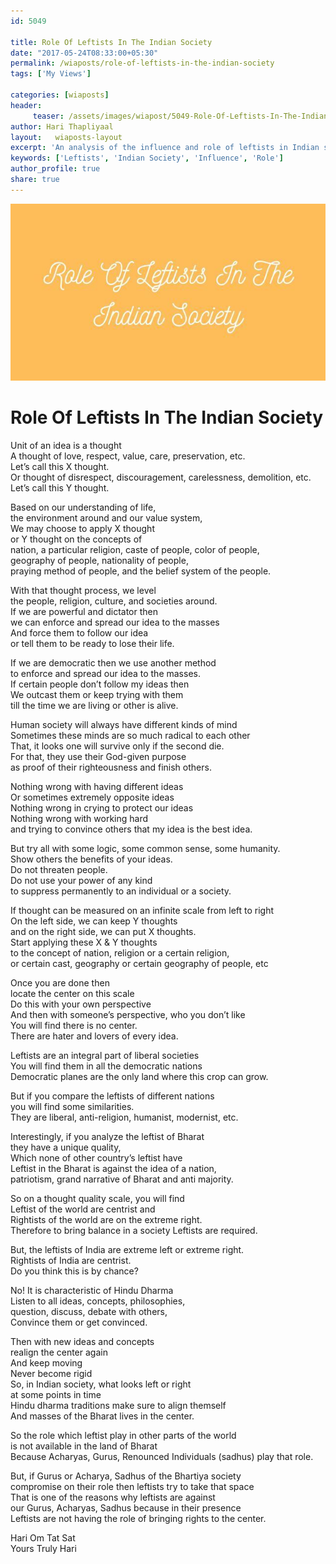 ```yaml
--- 
id: 5049

title: Role Of Leftists In The Indian Society
date: "2017-05-24T08:33:00+05:30"
permalink: /wiaposts/role-of-leftists-in-the-indian-society
tags: ['My Views']    

categories: [wiaposts] 
header:
     teaser: /assets/images/wiapost/5049-Role-Of-Leftists-In-The-Indian-Society.jpg
author: Hari Thapliyaal 
layout:   wiaposts-layout
excerpt: 'An analysis of the influence and role of leftists in Indian society.'
keywords: ['Leftists', 'Indian Society', 'Influence', 'Role']
author_profile: true 
share: true 
---
```


![Role Of Leftists In The Indian Society](/assets/images/wiapost/5049-Role-Of-Leftists-In-The-Indian-Society.jpg)     
   
# Role Of Leftists In The Indian Society
    
Unit of an idea is a thought     
A thought of love, respect, value, care, preservation, etc.     
Let’s call this X thought.     
Or thought of disrespect, discouragement, carelessness, demolition, etc.     
Let’s call this Y thought.    
    
Based on our understanding of life,     
the environment around and our value system,     
We may choose to apply X thought     
or Y thought on the concepts of     
nation, a particular religion, caste of people, color of people,     
geography of people, nationality of people,     
praying method of people, and the belief system of the people.    
    
With that thought process, we level     
the people, religion, culture, and societies around.     
If we are powerful and dictator then     
we can enforce and spread our idea to the masses     
And force them to follow our idea     
or tell them to be ready to lose their life.    
    
If we are democratic then we use another method     
to enforce and spread our idea to the masses.     
If certain people don’t follow my ideas then     
We outcast them or keep trying with them     
till the time we are living or other is alive.    
    
Human society will always have different kinds of mind     
Sometimes these minds are so much radical to each other     
That, it looks one will survive only if the second die.     
For that, they use their God-given purpose     
as proof of their righteousness and finish others.    
    
Nothing wrong with having different ideas     
Or sometimes extremely opposite ideas     
Nothing wrong in crying to protect our ideas     
Nothing wrong with working hard     
and trying to convince others that my idea is the best idea.    
    
But try all with some logic, some common sense, some humanity.     
Show others the benefits of your ideas.     
Do not threaten people.     
Do not use your power of any kind     
to suppress permanently to an individual or a society.    
    
If thought can be measured on an infinite scale from left to right     
On the left side, we can keep Y thoughts     
and on the right side, we can put X thoughts.     
Start applying these X &amp; Y thoughts     
to the concept of nation, religion or a certain religion,     
or certain cast, geography or certain geography of people, etc    
    
Once you are done then     
locate the center on this scale     
Do this with your own perspective     
And then with someone’s perspective, who you don’t like     
You will find there is no center.     
There are hater and lovers of every idea.    
    
Leftists are an integral part of liberal societies     
You will find them in all the democratic nations     
Democratic planes are the only land where this crop can grow.    
    
But if you compare the leftists of different nations     
you will find some similarities.     
They are liberal, anti-religion, humanist, modernist, etc.    
    
Interestingly, if you analyze the leftist of Bharat     
they have a unique quality,     
Which none of other country’s leftist have     
Leftist in the Bharat is against the idea of a nation,     
patriotism, grand narrative of Bharat and anti majority.    
    
So on a thought quality scale, you will find     
Leftist of the world are centrist and     
Rightists of the world are on the extreme right.     
Therefore to bring balance in a society Leftists are required.    
    
But, the leftists of India are extreme left or extreme right.     
Rightists of India are centrist.     
Do you think this is by chance?    
    
No! It is characteristic of Hindu Dharma     
Listen to all ideas, concepts, philosophies,     
question, discuss, debate with others,     
Convince them or get convinced.    
    
Then with new ideas and concepts     
realign the center again     
And keep moving     
Never become rigid     
So, in Indian society, what looks left or right     
at some points in time     
Hindu dharma traditions make sure to align themself     
And masses of the Bharat lives in the center.    
    
So the role which leftist play in other parts of the world     
is not available in the land of Bharat     
Because Acharyas, Gurus, Renounced Individuals (sadhus) play that role.    
    
But, if Gurus or Acharya, Sadhus of the Bhartiya society     
compromise on their role then leftists try to take that space     
That is one of the reasons why leftists are against     
our Gurus, Acharyas, Sadhus because in their presence     
Leftists are not having the role of bringing rights to the center.    
    
Hari Om Tat Sat     
Yours Truly Hari    
